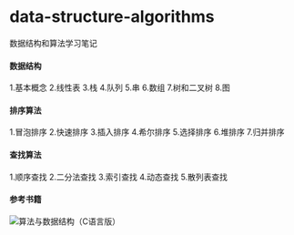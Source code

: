 # data-structure-algorithms
数据结构和算法学习笔记

#### 数据结构

1.基本概念
2.线性表
3.栈
4.队列
5.串
6.数组
7.树和二叉树
8.图

#### 排序算法

1.冒泡排序
2.快速排序
3.插入排序
4.希尔排序
5.选择排序
6.堆排序
7.归并排序

#### 查找算法
1.顺序查找
2.二分法查找
3.索引查找
4.动态查找
5.散列表查找


#### 参考书籍
![算法与数据结构（C语言版）](http://img13.360buyimg.com/n1/jfs/t1/10393/32/6479/78736/5c211e35Ee9bc67f9/33e9042545d4f816.jpg)